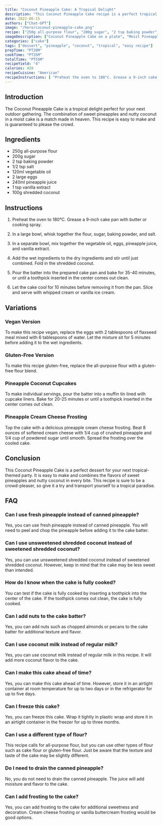 ```yaml
---
title: "Coconut Pineapple Cake: A Tropical Delight"
description: "This Coconut Pineapple Cake recipe is a perfect tropical dessert for your next backyard barbecue or beach party. It is a moist, flavorful cake that combines the sweetness of pineapple with the nuttiness of coconut. It is easy to make and guaranteed to be a crowd-pleaser."
date: 2022-06-15
authors: ["Chat-GPT"]
image: "/hero/coconut-pineapple-cake.png"
recipe: ["250g all-purpose flour", "200g sugar", "2 tsp baking powder", "1/2 tsp salt", "120ml vegetable oil", "2 large eggs", "240ml pineapple juice", "1 tsp vanilla extract", "100g shredded coconut"]
imageDescription: ["Coconut Pineapple Cake on a plate", "Moist Pineapple and Coconut Cake", "Tropical Cake with Pineapple and Coconut", "Cake with Shredded Coconut and Pineapple"]
categories: ["cake"]
tags: ["dessert", "pineapple", "coconut", "tropical", "easy recipe"]
prepTime: "PT20M"
cookTime: "PT35M"
totalTime: "PT55M"
recipeYield: "4"
calories: 420
recipeCuisine: "American"
recipeInstructions: [ "Preheat the oven to 180°C. Grease a 9-inch cake pan with butter or cooking spray.", "In a large bowl, whisk together the flour, sugar, baking powder, and salt.", "In a separate bowl, mix together the vegetable oil, eggs, pineapple juice, and vanilla extract.", "Add the wet ingredients to the dry ingredients and stir until just combined. Fold in the shredded coconut.", "Pour the batter into the prepared cake pan and bake for 35-40 minutes, or until a toothpick inserted in the center comes out clean.", "Let the cake cool for 10 minutes before removing it from the pan. Slice and serve with whipped cream or vanilla ice cream." ]
---
```


## Introduction

The Coconut Pineapple Cake is a tropical delight perfect for your next outdoor gathering. The combination of sweet pineapples and nutty coconut in a moist cake is a match made in heaven. This recipe is easy to make and is guaranteed to please the crowd.

## Ingredients

- 250g all-purpose flour
- 200g sugar
- 2 tsp baking powder
- 1/2 tsp salt
- 120ml vegetable oil
- 2 large eggs
- 240ml pineapple juice
- 1 tsp vanilla extract
- 100g shredded coconut

## Instructions

1. Preheat the oven to 180°C. Grease a 9-inch cake pan with butter or cooking spray.

2. In a large bowl, whisk together the flour, sugar, baking powder, and salt.

3. In a separate bowl, mix together the vegetable oil, eggs, pineapple juice, and vanilla extract.

4. Add the wet ingredients to the dry ingredients and stir until just combined. Fold in the shredded coconut.

5. Pour the batter into the prepared cake pan and bake for 35-40 minutes, or until a toothpick inserted in the center comes out clean.

6. Let the cake cool for 10 minutes before removing it from the pan. Slice and serve with whipped cream or vanilla ice cream.

## Variations

### Vegan Version

To make this recipe vegan, replace the eggs with 2 tablespoons of flaxseed meal mixed with 6 tablespoons of water. Let the mixture sit for 5 minutes before adding it to the wet ingredients.

### Gluten-Free Version

To make this recipe gluten-free, replace the all-purpose flour with a gluten-free flour blend.

### Pineapple Coconut Cupcakes

To make individual servings, pour the batter into a muffin tin lined with cupcake liners. Bake for 20-25 minutes or until a toothpick inserted in the center comes out clean.

### Pineapple Cream Cheese Frosting

Top the cake with a delicious pineapple cream cheese frosting. Beat 8 ounces of softened cream cheese with 1/4 cup of crushed pineapple and 1/4 cup of powdered sugar until smooth. Spread the frosting over the cooled cake.

## Conclusion

This Coconut Pineapple Cake is a perfect dessert for your next tropical-themed party. It is easy to make and combines the flavors of sweet pineapples and nutty coconut in every bite. This recipe is sure to be a crowd-pleaser, so give it a try and transport yourself to a tropical paradise.

## FAQ

### Can I use fresh pineapple instead of canned pineapple?

Yes, you can use fresh pineapple instead of canned pineapple. You will need to peel and chop the pineapple before adding it to the cake batter.

### Can I use unsweetened shredded coconut instead of sweetened shredded coconut?

Yes, you can use unsweetened shredded coconut instead of sweetened shredded coconut. However, keep in mind that the cake may be less sweet than intended.

### How do I know when the cake is fully cooked?

You can test if the cake is fully cooked by inserting a toothpick into the center of the cake. If the toothpick comes out clean, the cake is fully cooked.

### Can I add nuts to the cake batter?

Yes, you can add nuts such as chopped almonds or pecans to the cake batter for additional texture and flavor.

### Can I use coconut milk instead of regular milk?

Yes, you can use coconut milk instead of regular milk in this recipe. It will add more coconut flavor to the cake.

### Can I make this cake ahead of time?

Yes, you can make this cake ahead of time. However, store it in an airtight container at room temperature for up to two days or in the refrigerator for up to five days.

### Can I freeze this cake?

Yes, you can freeze this cake. Wrap it tightly in plastic wrap and store it in an airtight container in the freezer for up to three months.

### Can I use a different type of flour?

This recipe calls for all-purpose flour, but you can use other types of flour such as cake flour or gluten-free flour. Just be aware that the texture and taste of the cake may be slightly different.

### Do I need to drain the canned pineapple?

No, you do not need to drain the canned pineapple. The juice will add moisture and flavor to the cake.

### Can I add frosting to the cake?

Yes, you can add frosting to the cake for additional sweetness and decoration. Cream cheese frosting or vanilla buttercream frosting would be good options.